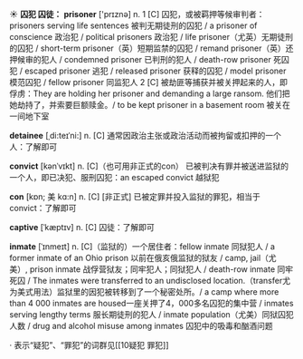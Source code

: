 ☀ <span class="category">**囚犯 囚徒：**</span>
<span class="vocabulary">**prisoner**</span> ['prɪznə] 
<span class="definition">n. 1 [C] 囚犯，或被羁押等候审判者：</span>prisoners serving life sentences 被判无期徒刑的囚犯 / a prisoner of conscience 政治犯 / political prisoners 政治犯 / life prisoner（尤英）无期徒刑的囚犯 / short-term prisoner（英）短期监禁的囚犯 / remand prisoner（英）还押候审的犯人 / condemned prisoner 已判刑的犯人 / death-row prisoner 死囚犯 / escaped prisoner 逃犯 / released prisoner 获释的囚犯 / model prisoner 模范囚犯 / fellow prisoner 同监犯人 <span class="definition">2 [C] 被劫匪等捕获并被关押起来的人，即俘虏：</span>They are holding her prisoner and demanding a large ransom. 他们把她劫持了，并索要巨额赎金。/ to be kept prisoner in a basement room 被关在一间地下室
           
<span class="vocabulary">**detainee**</span> [ˌdi:teɪˈni:]
<span class="definition">n. [C] 通常因政治主张或政治活动而被拘留或扣押的一个人：</span>了解即可

<span class="vocabulary">**convict**</span> [kənˈvɪkt]
<span class="definition">n. [C]（也可用非正式的con） 已被判决有罪并被送进监狱的一个人，即已决犯、服刑囚犯：</span>an escaped convict 越狱犯           
           
<span class="vocabulary">**con**</span> [kɒn; 美 kɑ:n]
<span class="definition">n. [C] [非正式] 已被定罪并投入监狱的罪犯，相当于convict：</span>了解即可           

<span class="vocabulary">**captive**</span> [ˈkæptɪv]
<span class="definition">n. [C] 囚徒：</span>了解即可
           
<span class="vocabulary">**inmate**</span> [ˈɪnmeɪt]
<span class="definition">n. [C]（监狱的）一个居住者：</span>fellow inmate 同狱犯人 / a former inmate of an Ohio prison 以前在俄亥俄监狱的狱友 / camp, jail（尤美）, prison inmate 战俘营狱友；同牢犯人；同狱犯人 / death-row inmate 同牢死囚 / The inmates were transferred to an undisclosed location.（transfer尤为美式用法）监狱里的因犯被转移到了一个秘密处所。/ a camp where more than 4 000 inmates are housed一座关押了4，000多名囚犯的集中营 / inmates serving lengthy terms 服长期徒刑的犯人 / inmate population（尤美）同狱囚犯人数 / drug and alcohol misuse among inmates 囚犯中的吸毒和酗酒问题

· 表示“疑犯”、“罪犯”的词群见[[10疑犯 罪犯]]
